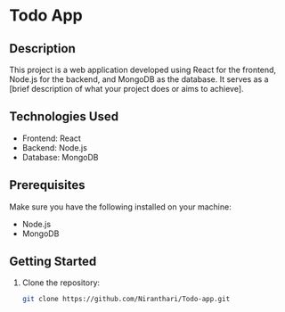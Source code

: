 # Todo App

## Description
This project is a web application developed using React for the frontend, Node.js for the backend, and MongoDB as the database. It serves as a [brief description of what your project does or aims to achieve].

## Technologies Used
- Frontend: React
- Backend: Node.js
- Database: MongoDB

## Prerequisites
Make sure you have the following installed on your machine:
- Node.js
- MongoDB

## Getting Started
1. Clone the repository:
   ```bash
   git clone https://github.com/Niranthari/Todo-app.git
